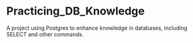 # Practicing_DB_Knowledge
A project using Postgres to enhance knowledge in databases, including SELECT and other commands.
